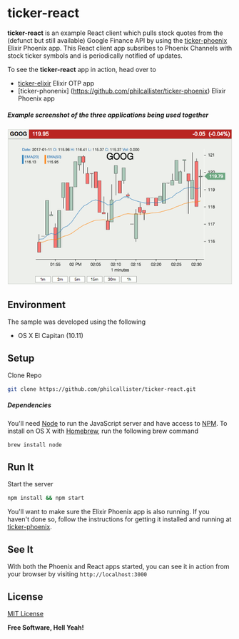 # ticker-react

**ticker-react** is an example React client which pulls stock quotes from the (defunct but still available) Google Finance API by using the [ticker-phoenix](https://github.com/philcallister/ticker-phoenix) Elixir Phoenix app. This React client app subsribes to Phoenix Channels with stock ticker symbols and is periodically notified of updates.

To see the **ticker-react** app in action, head over to
- [ticker-elixir](https://github.com/philcallister/ticker-elixr) Elixir OTP app
- [ticker-phonenix] (https://github.com/philcallister/ticker-phoenix) Elixir Phoenix app

##### Example screenshot of the three applications being used together
![Stock Ticker](/screen-shot.gif?raw=true "Stock Ticker Example")

## Environment

The sample was developed using the following 

- OS X El Capitan (10.11)

## Setup

Clone Repo
```bash
git clone https://github.com/philcallister/ticker-react.git
```

##### Dependencies
You'll need [Node](https://nodejs.org/en/) to run the JavaScript server and have access to [NPM](https://www.npmjs.com/). To install on OS X with [Homebrew](http://brew.sh/), run the following brew command
```bash
brew install node
```

## Run It

Start the server

```bash
npm install && npm start
```
You'll want to make sure the Elixir Phoenix app is also running. If you haven't done so, follow the instructions for getting it installed and running at [ticker-phoenix](https://github.com/philcallister/ticker-phoenix).

## See It
With both the Phoenix and React apps started, you can see it in action from your browser by visiting ```http://localhost:3000```

## License

[MIT License](http://www.opensource.org/licenses/MIT)

**Free Software, Hell Yeah!**
